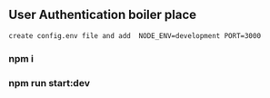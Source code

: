## User Authentication boiler place

`create config.env file and add 
NODE_ENV=development
PORT=3000`

### npm i
### npm run start:dev